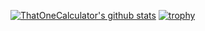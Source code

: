 [![ThatOneCalculator's github stats](https://github-readme-stats.vercel.app/api?username=thatonecalculator)](https://github.com/anuraghazra/github-readme-stats)
[![trophy](https://github-profile-trophy.vercel.app/?username=ryo-ma)](https://github.com/ryo-ma/github-profile-trophy)
